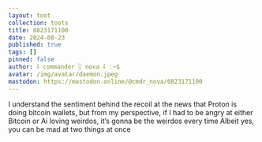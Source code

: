 ```yaml
---
layout: toot
collection: toots
title: 0823171100
date: 2024-08-23
published: true
tags: []
pinned: false
author: ⸸ commander ░ nova ⸸ :~$
avatar: /img/avatar/daemon.jpeg
mastodon: https://mastodon.online/@cmdr_nova/0823171100
---
```


I understand the sentiment behind the recoil at the news that Proton is doing bitcoin wallets, but from my perspective, if I had to be angry at either Bitcoin or Ai loving weirdos, it’s gonna be the weirdos every time Albeit yes, you can be mad at two things at once
